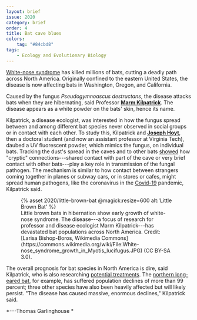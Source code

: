 ```yaml
---
layout: brief
issue: 2020
category: brief
order: 4
title: Bat cave blues
colors:
    tag: "#84cbd8"
tags:
    - Ecology and Evolutionary Biology
---
```

[White-nose syndrome](https://en.wikipedia.org/wiki/White-nose_syndrome)
has killed millions of bats, cutting a deadly path across North America.
Originally confined to the eastern United States, the disease is now
affecting bats in Washington, Oregon, and California.

Caused by the fungus *Pseudogymnoascus destructans*, the disease attacks
bats when they are hibernating, said Professor [**Marm
Kilpatrick**](http://kilpatrick.eeb.ucsc.edu/). The disease appears as a
white powder on the bats' skin, hence its name.

Kilpatrick, a disease ecologist, was interested in how the fungus spread
between and among different bat species never observed in social groups
or in contact with each other. To study this, Kilpatrick and [**Joseph
Hoyt**](https://hoytresearch.org/), then a doctoral student (and now an
assistant professor at Virginia Tech), daubed a UV fluorescent powder,
which mimics the fungus, on individual bats. Tracking the dust's spread
in the caves and to other bats
[showed](https://www.nature.com/articles/s41586-018-0720-z) how
"cryptic" connections---shared contact with part of the cave or very
brief contact with other bats---play a key role in transmission of the
fungal pathogen. The mechanism is similar to how contact between
strangers coming together in planes or subway cars, or in stores or
cafes, might spread human pathogens, like the coronavirus in the
[Covid-19](https://en.wikipedia.org/wiki/Coronavirus_disease_2019)
pandemic, Kilpatrick said.

<figure class="">
  {% asset 2020/little-brown-bat @magick:resize=600 alt:'Little Brown Bat' %}<figcaption>Little brown bats in hibernation show early growth of white-nose
syndrome. The disease---a focus of research for professor and disease
ecologist Marm Kilpatrick---has devastated bat populations across North
America. Credit: [Larisa Bishop-Boros, Wikimedia
Commons](https://commons.wikimedia.org/wiki/File:White-nose_syndrome_growth_in_Myotis_lucifugus.JPG)
(CC BY-SA 3.0).</figcaption>
</figure>

The overall prognosis for bat species in North America is dire, said
Kilpatrick, who is also researching [potential
treatments](https://www.nature.com/articles/s41598-019-45453-z). The
[northern long-eared
bat](https://en.wikipedia.org/wiki/Myotis_septentrionalis), for example,
has suffered population declines of more than 99 percent; three other
species have also been heavily affected but will likely persist. "The
disease has caused massive, enormous declines," Kilpatrick said.

*---Thomas Garlinghouse *
